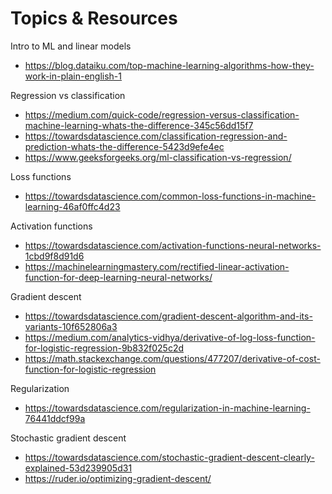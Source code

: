 # Topics & Resources

Intro to ML and linear models
- https://blog.dataiku.com/top-machine-learning-algorithms-how-they-work-in-plain-english-1

Regression vs classification
- https://medium.com/quick-code/regression-versus-classification-machine-learning-whats-the-difference-345c56dd15f7
- https://towardsdatascience.com/classification-regression-and-prediction-whats-the-difference-5423d9efe4ec
- https://www.geeksforgeeks.org/ml-classification-vs-regression/

Loss functions
- https://towardsdatascience.com/common-loss-functions-in-machine-learning-46af0ffc4d23

Activation functions
- https://towardsdatascience.com/activation-functions-neural-networks-1cbd9f8d91d6 
- https://machinelearningmastery.com/rectified-linear-activation-function-for-deep-learning-neural-networks/ 

Gradient descent
- https://towardsdatascience.com/gradient-descent-algorithm-and-its-variants-10f652806a3 
- https://medium.com/analytics-vidhya/derivative-of-log-loss-function-for-logistic-regression-9b832f025c2d
- https://math.stackexchange.com/questions/477207/derivative-of-cost-function-for-logistic-regression

Regularization
- https://towardsdatascience.com/regularization-in-machine-learning-76441ddcf99a 

Stochastic gradient descent
- https://towardsdatascience.com/stochastic-gradient-descent-clearly-explained-53d239905d31
- https://ruder.io/optimizing-gradient-descent/ 
